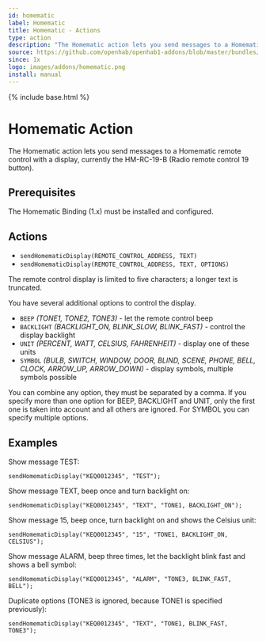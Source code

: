 ```yaml
---
id: homematic
label: Homematic
title: Homematic - Actions
type: action
description: "The Homematic action lets you send messages to a Homematic remote control with a display, currently the HM-RC-19-B (Radio remote control 19 button)."
source: https://github.com/openhab/openhab1-addons/blob/master/bundles/action/org.openhab.action.homematic/README.md
since: 1x
logo: images/addons/homematic.png
install: manual
---
```


<!-- Attention authors: Do not edit directly. Please add your changes to the appropriate source repository -->

{% include base.html %}

# Homematic Action

The Homematic action lets you send messages to a Homematic remote control with a display, currently the HM-RC-19-B (Radio remote control 19 button).
 
## Prerequisites

The Homematic Binding (1.x) must be installed and configured.

## Actions

* `sendHomematicDisplay(REMOTE_CONTROL_ADDRESS, TEXT)`
* `sendHomematicDisplay(REMOTE_CONTROL_ADDRESS, TEXT, OPTIONS)`

The remote control display is limited to five characters; a longer text is truncated.
 
You have several additional options to control the display.

* `BEEP` _(TONE1, TONE2, TONE3)_ - let the remote control beep
* `BACKLIGHT` _(BACKLIGHT_ON, BLINK_SLOW, BLINK_FAST)_ - control the display backlight
* `UNIT` _(PERCENT, WATT, CELSIUS, FAHRENHEIT)_ - display one of these units
* `SYMBOL` _(BULB, SWITCH, WINDOW, DOOR, BLIND, SCENE, PHONE, BELL, CLOCK, ARROW_UP, ARROW_DOWN)_ - display symbols, multiple symbols possible
 
You can combine any option, they must be separated by a comma. If you specify more than one option for BEEP, BACKLIGHT and UNIT, only the first one is taken into account and all others are ignored. For SYMBOL you can specify multiple options.
 
## Examples

Show message TEST:

```
sendHomematicDisplay("KEQ0012345", "TEST");
```

Show message TEXT, beep once and turn backlight on:

```
sendHomematicDisplay("KEQ0012345", "TEXT", "TONE1, BACKLIGHT_ON");
```
 
Show message 15, beep once, turn backlight on and shows the Celsius unit:

```
sendHomematicDisplay("KEQ0012345", "15", "TONE1, BACKLIGHT_ON, CELSIUS");
```
 
Show message ALARM, beep three times, let the backlight blink fast and shows a bell symbol:

```
sendHomematicDisplay("KEQ0012345", "ALARM", "TONE3, BLINK_FAST, BELL");
```
 
Duplicate options (TONE3 is ignored, because TONE1 is specified previously):

```
sendHomematicDisplay("KEQ0012345", "TEXT", "TONE1, BLINK_FAST, TONE3");
```
